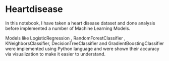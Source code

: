 # Heartdisease

In this notebook, I have taken a heart disease dataset and done analysis before 
implemented a number of Machine Learning Models. 

Models like LogisticRegression , RandomForestClassifier , KNeighborsClassifier, DecisionTreeClassifier and GradientBoostingClassifier were implemented using Python language and were shown their accuracy via visualization to make it easier to understand. 

